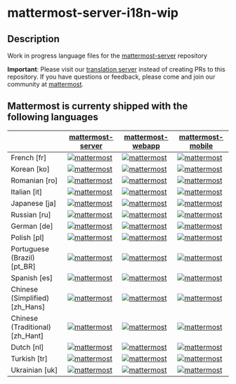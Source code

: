 # mattermost-server-i18n-wip
## Description
Work in progress language files for the [mattermost-server](github.com/mattermost/mattermost-server) repository

**Important**: 
Please visit our [translation server](https://translate.mattermost.com/) instead of creating PRs to this repository. 
If you have questions or feedback, please come and join our community at [mattermost](https://community.mattermost.com/core/channels/localization). 

## Mattermost is currenty shipped with the following languages

|  | [mattermost-server](https://translate.mattermost.com/projects/mattermostmattermost-server_master/) | [mattermost-webapp](https://translate.mattermost.com/projects/mattermostmattermost-webapp_master/) | [mattermost-mobile](https://translate.mattermost.com/projects/mattermostmattermost-mobile_master/) |
 | ------------- | ------------- | ------------- | ------------- |
| French [fr] | [![mattermost](https://translate.mattermost.com/widgets/mattermost/fr/mattermost-server_master/svg-badge.svg)](https://translate.mattermost.com/projects/mattermost/mattermost-server_master/fr/) | [![mattermost](https://translate.mattermost.com/widgets/mattermost/fr/mattermost-webapp_master/svg-badge.svg)](https://translate.mattermost.com/projects/mattermost/mattermost-webapp_master/fr/) | [![mattermost](https://translate.mattermost.com/widgets/mattermost/fr/mattermost-mobile_master/svg-badge.svg)](https://translate.mattermost.com/projects/mattermost/mattermost-mobile_master/fr/) |
| Korean [ko] | [![mattermost](https://translate.mattermost.com/widgets/mattermost/ko/mattermost-server_master/svg-badge.svg)](https://translate.mattermost.com/projects/mattermost/mattermost-server_master/ko/) | [![mattermost](https://translate.mattermost.com/widgets/mattermost/ko/mattermost-webapp_master/svg-badge.svg)](https://translate.mattermost.com/projects/mattermost/mattermost-webapp_master/ko/) | [![mattermost](https://translate.mattermost.com/widgets/mattermost/ko/mattermost-mobile_master/svg-badge.svg)](https://translate.mattermost.com/projects/mattermost/mattermost-mobile_master/ko/) |
| Romanian [ro] | [![mattermost](https://translate.mattermost.com/widgets/mattermost/ro/mattermost-server_master/svg-badge.svg)](https://translate.mattermost.com/projects/mattermost/mattermost-server_master/ro/) | [![mattermost](https://translate.mattermost.com/widgets/mattermost/ro/mattermost-webapp_master/svg-badge.svg)](https://translate.mattermost.com/projects/mattermost/mattermost-webapp_master/ro/) | [![mattermost](https://translate.mattermost.com/widgets/mattermost/ro/mattermost-mobile_master/svg-badge.svg)](https://translate.mattermost.com/projects/mattermost/mattermost-mobile_master/ro/) |
| Italian [it] | [![mattermost](https://translate.mattermost.com/widgets/mattermost/it/mattermost-server_master/svg-badge.svg)](https://translate.mattermost.com/projects/mattermost/mattermost-server_master/it/) | [![mattermost](https://translate.mattermost.com/widgets/mattermost/it/mattermost-webapp_master/svg-badge.svg)](https://translate.mattermost.com/projects/mattermost/mattermost-webapp_master/it/) | [![mattermost](https://translate.mattermost.com/widgets/mattermost/it/mattermost-mobile_master/svg-badge.svg)](https://translate.mattermost.com/projects/mattermost/mattermost-mobile_master/it/) |
| Japanese [ja] | [![mattermost](https://translate.mattermost.com/widgets/mattermost/ja/mattermost-server_master/svg-badge.svg)](https://translate.mattermost.com/projects/mattermost/mattermost-server_master/ja/) | [![mattermost](https://translate.mattermost.com/widgets/mattermost/ja/mattermost-webapp_master/svg-badge.svg)](https://translate.mattermost.com/projects/mattermost/mattermost-webapp_master/ja/) | [![mattermost](https://translate.mattermost.com/widgets/mattermost/ja/mattermost-mobile_master/svg-badge.svg)](https://translate.mattermost.com/projects/mattermost/mattermost-mobile_master/ja/) |
| Russian [ru] | [![mattermost](https://translate.mattermost.com/widgets/mattermost/ru/mattermost-server_master/svg-badge.svg)](https://translate.mattermost.com/projects/mattermost/mattermost-server_master/ru/) | [![mattermost](https://translate.mattermost.com/widgets/mattermost/ru/mattermost-webapp_master/svg-badge.svg)](https://translate.mattermost.com/projects/mattermost/mattermost-webapp_master/ru/) | [![mattermost](https://translate.mattermost.com/widgets/mattermost/ru/mattermost-mobile_master/svg-badge.svg)](https://translate.mattermost.com/projects/mattermost/mattermost-mobile_master/ru/) |
| German [de] | [![mattermost](https://translate.mattermost.com/widgets/mattermost/de/mattermost-server_master/svg-badge.svg)](https://translate.mattermost.com/projects/mattermost/mattermost-server_master/de/) | [![mattermost](https://translate.mattermost.com/widgets/mattermost/de/mattermost-webapp_master/svg-badge.svg)](https://translate.mattermost.com/projects/mattermost/mattermost-webapp_master/de/) | [![mattermost](https://translate.mattermost.com/widgets/mattermost/de/mattermost-mobile_master/svg-badge.svg)](https://translate.mattermost.com/projects/mattermost/mattermost-mobile_master/de/) |
| Polish [pl] | [![mattermost](https://translate.mattermost.com/widgets/mattermost/pl/mattermost-server_master/svg-badge.svg)](https://translate.mattermost.com/projects/mattermost/mattermost-server_master/pl/) | [![mattermost](https://translate.mattermost.com/widgets/mattermost/pl/mattermost-webapp_master/svg-badge.svg)](https://translate.mattermost.com/projects/mattermost/mattermost-webapp_master/pl/) | [![mattermost](https://translate.mattermost.com/widgets/mattermost/pl/mattermost-mobile_master/svg-badge.svg)](https://translate.mattermost.com/projects/mattermost/mattermost-mobile_master/pl/) |
| Portuguese (Brazil) [pt_BR] | [![mattermost](https://translate.mattermost.com/widgets/mattermost/pt_BR/mattermost-server_master/svg-badge.svg)](https://translate.mattermost.com/projects/mattermost/mattermost-server_master/pt_BR/) | [![mattermost](https://translate.mattermost.com/widgets/mattermost/pt_BR/mattermost-webapp_master/svg-badge.svg)](https://translate.mattermost.com/projects/mattermost/mattermost-webapp_master/pt_BR/) | [![mattermost](https://translate.mattermost.com/widgets/mattermost/pt_BR/mattermost-mobile_master/svg-badge.svg)](https://translate.mattermost.com/projects/mattermost/mattermost-mobile_master/pt_BR/) |
| Spanish [es] | [![mattermost](https://translate.mattermost.com/widgets/mattermost/es/mattermost-server_master/svg-badge.svg)](https://translate.mattermost.com/projects/mattermost/mattermost-server_master/es/) | [![mattermost](https://translate.mattermost.com/widgets/mattermost/es/mattermost-webapp_master/svg-badge.svg)](https://translate.mattermost.com/projects/mattermost/mattermost-webapp_master/es/) | [![mattermost](https://translate.mattermost.com/widgets/mattermost/es/mattermost-mobile_master/svg-badge.svg)](https://translate.mattermost.com/projects/mattermost/mattermost-mobile_master/es/) |
| Chinese (Simplified) [zh_Hans] | [![mattermost](https://translate.mattermost.com/widgets/mattermost/zh_Hans/mattermost-server_master/svg-badge.svg)](https://translate.mattermost.com/projects/mattermost/mattermost-server_master/zh_Hans/) | [![mattermost](https://translate.mattermost.com/widgets/mattermost/zh_Hans/mattermost-webapp_master/svg-badge.svg)](https://translate.mattermost.com/projects/mattermost/mattermost-webapp_master/zh_Hans/) | [![mattermost](https://translate.mattermost.com/widgets/mattermost/zh_Hans/mattermost-mobile_master/svg-badge.svg)](https://translate.mattermost.com/projects/mattermost/mattermost-mobile_master/zh_Hans/) |
| Chinese (Traditional) [zh_Hant] | [![mattermost](https://translate.mattermost.com/widgets/mattermost/zh_Hant/mattermost-server_master/svg-badge.svg)](https://translate.mattermost.com/projects/mattermost/mattermost-server_master/zh_Hant/) | [![mattermost](https://translate.mattermost.com/widgets/mattermost/zh_Hant/mattermost-webapp_master/svg-badge.svg)](https://translate.mattermost.com/projects/mattermost/mattermost-webapp_master/zh_Hant/) | [![mattermost](https://translate.mattermost.com/widgets/mattermost/zh_Hant/mattermost-mobile_master/svg-badge.svg)](https://translate.mattermost.com/projects/mattermost/mattermost-mobile_master/zh_Hant/) |
| Dutch [nl] | [![mattermost](https://translate.mattermost.com/widgets/mattermost/nl/mattermost-server_master/svg-badge.svg)](https://translate.mattermost.com/projects/mattermost/mattermost-server_master/nl/) | [![mattermost](https://translate.mattermost.com/widgets/mattermost/nl/mattermost-webapp_master/svg-badge.svg)](https://translate.mattermost.com/projects/mattermost/mattermost-webapp_master/nl/) | [![mattermost](https://translate.mattermost.com/widgets/mattermost/nl/mattermost-mobile_master/svg-badge.svg)](https://translate.mattermost.com/projects/mattermost/mattermost-mobile_master/nl/) |
| Turkish [tr] | [![mattermost](https://translate.mattermost.com/widgets/mattermost/tr/mattermost-server_master/svg-badge.svg)](https://translate.mattermost.com/projects/mattermost/mattermost-server_master/tr/) | [![mattermost](https://translate.mattermost.com/widgets/mattermost/tr/mattermost-webapp_master/svg-badge.svg)](https://translate.mattermost.com/projects/mattermost/mattermost-webapp_master/tr/) | [![mattermost](https://translate.mattermost.com/widgets/mattermost/tr/mattermost-mobile_master/svg-badge.svg)](https://translate.mattermost.com/projects/mattermost/mattermost-mobile_master/tr/) |
| Ukrainian [uk] | [![mattermost](https://translate.mattermost.com/widgets/mattermost/uk/mattermost-server_master/svg-badge.svg)](https://translate.mattermost.com/projects/mattermost/mattermost-server_master/uk/) | [![mattermost](https://translate.mattermost.com/widgets/mattermost/uk/mattermost-webapp_master/svg-badge.svg)](https://translate.mattermost.com/projects/mattermost/mattermost-webapp_master/uk/) | [![mattermost](https://translate.mattermost.com/widgets/mattermost/uk/mattermost-mobile_master/svg-badge.svg)](https://translate.mattermost.com/projects/mattermost/mattermost-mobile_master/uk/) |
